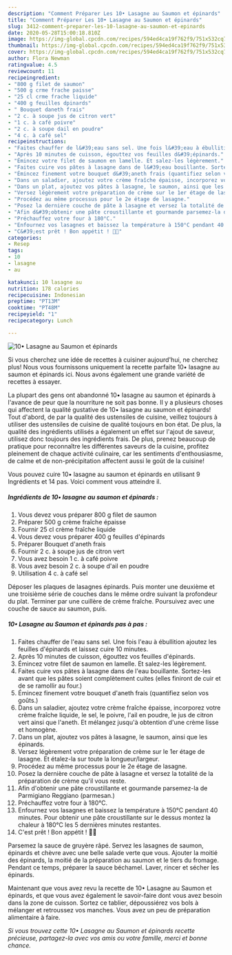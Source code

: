 ```yaml
---
description: "Comment Préparer Les 10• Lasagne au Saumon et épinards"
title: "Comment Préparer Les 10• Lasagne au Saumon et épinards"
slug: 3412-comment-preparer-les-10-lasagne-au-saumon-et-epinards
date: 2020-05-28T15:00:18.810Z
image: https://img-global.cpcdn.com/recipes/594ed4ca19f762f9/751x532cq70/10•-lasagne-au-saumon-et-epinards-photo-principale-de-la-recette.jpg
thumbnail: https://img-global.cpcdn.com/recipes/594ed4ca19f762f9/751x532cq70/10•-lasagne-au-saumon-et-epinards-photo-principale-de-la-recette.jpg
cover: https://img-global.cpcdn.com/recipes/594ed4ca19f762f9/751x532cq70/10•-lasagne-au-saumon-et-epinards-photo-principale-de-la-recette.jpg
author: Flora Newman
ratingvalue: 4.5
reviewcount: 11
recipeingredient:
- "800 g filet de saumon"
- "500 g crme frache paisse"
- "25 cl crme frache liquide"
- "400 g feuilles dpinards"
- " Bouquet daneth frais"
- "2 c. à soupe jus de citron vert"
- "1 c. à café poivre"
- "2 c. à soupe dail en poudre"
- "4 c. à café sel"
recipeinstructions:
- "Faites chauffer de l&#39;eau sans sel. Une fois l&#39;eau à ébullition ajoutez les feuilles d&#39;épinards et laissez cuire 10 minutes."
- "Après 10 minutes de cuisson, égouttez vos feuilles d&#39;épinards."
- "Émincez votre filet de saumon en lamelle. Et salez-les légèrement."
- "Faites cuire vos pâtes à lasagne dans de l&#39;eau bouillante. Sortez-les avant que les pâtes soient complètement cuites (elles finiront de cuir et de se ramollir au four.)"
- "Émincez finement votre bouquet d&#39;aneth frais (quantifiez selon vos goûts.)"
- "Dans un saladier, ajoutez votre crème fraîche épaisse, incorporez votre crème fraîche liquide, le sel, le poivre, l&#39;ail en poudre, le jus de citron vert ainsi que l&#39;aneth. Et mélangez jusqu&#39;à obtention d&#39;une crème lisse et homogène."
- "Dans un plat, ajoutez vos pâtes à lasagne, le saumon, ainsi que les épinards."
- "Versez légèrement votre préparation de crème sur le 1er étage de lasagne. Et étalez-la sur toute la longueur/largeur."
- "Procédez au même processus pour le 2e étage de lasagne."
- "Posez la dernière couche de pâte à lasagne et versez la totalité de la préparation de crème qu&#39;il vous reste."
- "Afin d&#39;obtenir une pâte croustillante et gourmande parsemez-la de Parmigiano Reggiano (parmesan.)"
- "Préchauffez votre four à 180°C."
- "Enfournez vos lasagnes et baissez la température à 150°C pendant 40 minutes. Pour obtenir une pâte croustillante sur le dessus montez la chaleur à 180°C les 5 dernières minutes restantes."
- "C&#39;est prêt ! Bon appétit ! 👌🏼"
categories:
- Resep
tags:
- 10
- lasagne
- au

katakunci: 10 lasagne au 
nutrition: 178 calories
recipecuisine: Indonesian
preptime: "PT13M"
cooktime: "PT48M"
recipeyield: "1"
recipecategory: Lunch

---
```



![10• Lasagne au Saumon et épinards](https://img-global.cpcdn.com/recipes/594ed4ca19f762f9/751x532cq70/10•-lasagne-au-saumon-et-epinards-photo-principale-de-la-recette.jpg)

Si vous cherchez une idée de recettes à cuisiner aujourd'hui, ne cherchez plus! Nous vous fournissons uniquement la recette parfaite 10• lasagne au saumon et épinards ici. Nous avons également une grande variété de recettes à essayer.

La plupart des gens ont abandonné 10• lasagne au saumon et épinards à l'avance de peur que la nourriture ne soit pas bonne. Il y a plusieurs choses qui affectent la qualité gustative de 10• lasagne au saumon et épinards! Tout d'abord, de par la qualité des ustensiles de cuisine, veillez toujours à utiliser des ustensiles de cuisine de qualité toujours en bon état. De plus, la qualité des ingrédients utilisés a également un effet sur l'ajout de saveur, utilisez donc toujours des ingrédients frais. De plus, prenez beaucoup de pratique pour reconnaître les différentes saveurs de la cuisine, profitez pleinement de chaque activité culinaire, car les sentiments d'enthousiasme, de calme et de non-précipitation affectent aussi le goût de la cuisine!

<!--inarticleads1-->

Vous pouvez cuire 10• lasagne au saumon et épinards en utilisant 9 Ingrédients et 14 pas. Voici comment vous atteindre il.

##### Ingrédients de 10• lasagne au saumon et épinards :

1. Vous devez vous préparer 800 g filet de saumon
1. Préparer 500 g crème fraîche épaisse
1. Fournir 25 cl crème fraîche liquide
1. Vous devez vous préparer 400 g feuilles d&#39;épinards
1. Préparer  Bouquet d&#39;aneth frais
1. Fournir 2 c. à soupe jus de citron vert
1. Vous avez besoin 1 c. à café poivre
1. Vous avez besoin 2 c. à soupe d&#39;ail en poudre
1. Utilisation 4 c. à café sel


Déposer les plaques de lasagnes épinards. Puis monter une deuxième et une troisième série de couches dans le même ordre suivant la profondeur du plat. Terminer par une cuillère de crème fraîche. Poursuivez avec une couche de sauce au saumon, puis. 

<!--inarticleads2-->

##### 10• Lasagne au Saumon et épinards pas à pas :

1. Faites chauffer de l&#39;eau sans sel. Une fois l&#39;eau à ébullition ajoutez les feuilles d&#39;épinards et laissez cuire 10 minutes.
1. Après 10 minutes de cuisson, égouttez vos feuilles d&#39;épinards.
1. Émincez votre filet de saumon en lamelle. Et salez-les légèrement.
1. Faites cuire vos pâtes à lasagne dans de l&#39;eau bouillante. Sortez-les avant que les pâtes soient complètement cuites (elles finiront de cuir et de se ramollir au four.)
1. Émincez finement votre bouquet d&#39;aneth frais (quantifiez selon vos goûts.)
1. Dans un saladier, ajoutez votre crème fraîche épaisse, incorporez votre crème fraîche liquide, le sel, le poivre, l&#39;ail en poudre, le jus de citron vert ainsi que l&#39;aneth. Et mélangez jusqu&#39;à obtention d&#39;une crème lisse et homogène.
1. Dans un plat, ajoutez vos pâtes à lasagne, le saumon, ainsi que les épinards.
1. Versez légèrement votre préparation de crème sur le 1er étage de lasagne. Et étalez-la sur toute la longueur/largeur.
1. Procédez au même processus pour le 2e étage de lasagne.
1. Posez la dernière couche de pâte à lasagne et versez la totalité de la préparation de crème qu&#39;il vous reste.
1. Afin d&#39;obtenir une pâte croustillante et gourmande parsemez-la de Parmigiano Reggiano (parmesan.)
1. Préchauffez votre four à 180°C.
1. Enfournez vos lasagnes et baissez la température à 150°C pendant 40 minutes. Pour obtenir une pâte croustillante sur le dessus montez la chaleur à 180°C les 5 dernières minutes restantes.
1. C&#39;est prêt ! Bon appétit ! 👌🏼


Parsemez la sauce de gruyère râpé. Servez les lasagnes de saumon, épinards et chèvre avec une belle salade verte que vous. Ajouter la moitié des épinards, la moitié de la préparation au saumon et le tiers du fromage. Pendant ce temps, préparer la sauce béchamel. Laver, rincer et sécher les épinards. 

<!--inarticleads1-->

<p>
Maintenant que vous avez revu la recette de 10• Lasagne au Saumon et épinards, et que vous avez également le savoir-faire dont vous avez besoin dans la zone de cuisson. Sortez ce tablier, dépoussiérez vos bols à mélanger et retroussez vos manches. Vous avez un peu de préparation alimentaire à faire.
</p>

<p>
<i>Si vous trouvez cette 10• Lasagne au Saumon et épinards recette précieuse, partagez-la avec vos amis ou votre famille, merci et bonne chance.</i>
</p>

